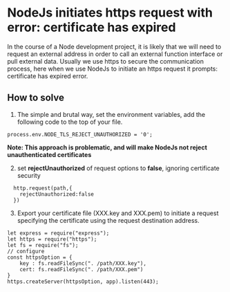 # NodeJs initiates https request with error: certificate has expired

In the course of a Node development project, it is likely that we will need to request an external address in order to call an external function interface or pull external data. Usually we use https to secure the communication process, here when we use NodeJs to initiate an https request it prompts: certificate has expired error.

## How to solve
1. The simple and brutal way, set the environment variables, add the following code to the top of your file.

`process.env.NODE_TLS_REJECT_UNAUTHORIZED = '0';`

**Note: This approach is problematic, and will make NodeJs not reject unauthenticated certificates**

2. set **rejectUnauthorized** of request options to **false**, ignoring certificate security
```
  http.request(path,{
    rejectUnauthorized:false
  })
```
3. Export your certificate file (XXX.key and XXX.pem) to initiate a request specifying the certificate using the request destination address.
```
let express = require("express");
let https = require("https");
let fs = require("fs");
// configure
const httpsOption = {
    key : fs.readFileSync(". /path/XXX.key"),
    cert: fs.readFileSync(". /path/XXX.pem")
}
https.createServer(httpsOption, app).listen(443);
```
